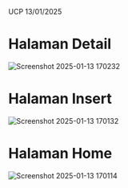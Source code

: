 UCP 13/01/2025
# Halaman Detail
![Screenshot 2025-01-13 170232](https://github.com/user-attachments/assets/c69d37b2-bad7-4c12-bdb3-a73bf87cd9ff)
# Halaman Insert
![Screenshot 2025-01-13 170132](https://github.com/user-attachments/assets/6b2013a2-d110-489d-b97d-eed0c1047481)
# Halaman Home
![Screenshot 2025-01-13 170114](https://github.com/user-attachments/assets/0bf586c6-14b1-4db7-84af-f5604fa1ee16)
